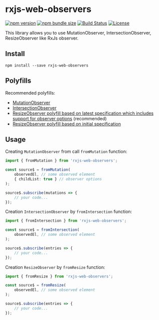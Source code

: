 # rxjs-web-observers

[![npm version](https://img.shields.io/npm/v/rxjs-web-observers)](https://www.npmjs.com/package/rxjs-web-observers)
[![npm bundle size](https://img.shields.io/bundlephobia/minzip/rxjs-web-observers)](https://bundlephobia.com/result?p=rxjs-web-observers)
[![Build Status](https://travis-ci.com/olegmingaleev/rxjs-web-observers.svg?token=5NeZhHMxMA772VTczkXy&branch=main)](https://travis-ci.com/olegmingaleev/rxjs-web-observers)
[![License](https://camo.githubusercontent.com/f86cfa12fec6e29e7025d436861a09c09d6dffee/68747470733a2f2f696d672e736869656c64732e696f2f6e706d2f6c2f7061636b6167652d6275696c642d73746174732e737667)](https://camo.githubusercontent.com/f86cfa12fec6e29e7025d436861a09c09d6dffee/68747470733a2f2f696d672e736869656c64732e696f2f6e706d2f6c2f7061636b6167652d6275696c642d73746174732e737667)

This library allows you to use MutationObserver, IntersectionObserver, ResizeObserver like RxJs observer.

## Install

```
npm install --save rxjs-web-observers
```

## Polyfills

Recommended polyfills:

- [MutationObserver](https://github.com/webcomponents/polyfills/tree/master/packages/webcomponentsjs)
- [IntersectionObserver](https://github.com/w3c/IntersectionObserver/tree/master/polyfill)
- [ResizeObserver polyfill based on latest specification which includes support for observer options](https://github.com/juggle/resize-observer) (recommended)
- [ResizeObserver polyfill based on initial specification](https://github.com/juggle/resize-observer)

## Usage

Creating `MutationObserver` from call `fromMutation` function:

```typescript
import { fromMutation } from 'rxjs-web-observers';

const source$ = fromMutation(
    observedEl, // some observed element
    { childList: true } // observer options
);

source$.subscribe(mutations => {
    // your code...
});
```

Creation `IntersectionObserver` by `fromIntersection` function:

```typescript
import { fromIntersection } from 'rxjs-web-observers';

const source$ = fromIntersection(
    observedEl, // some observed element
);

source$.subscribe(entries => {
    // your code...
});
```

Creation `ResizeObserver` by `fromResize` function:

```typescript
import { fromResize } from 'rxjs-web-observers';

const source$ = fromResize(
    observedEl, // some observed element
);

source$.subscribe(entries => {
    // your code...
});
```

